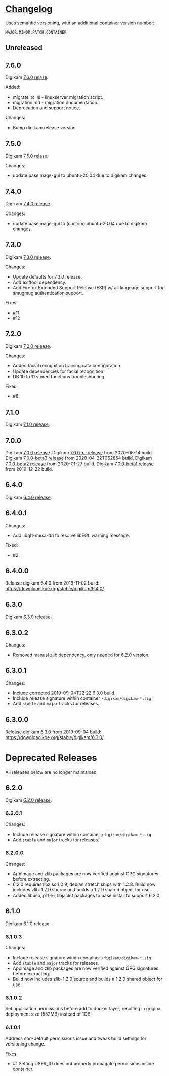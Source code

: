# [Changelog][3g]
Uses semantic versioning, with an additional container version number:

`MAJOR.MINOR.PATCH.CONTAINER`

## Unreleased

## 7.6.0
Digikam [7.6.0 relase][9f].

Added:
* migrate_to_ls - linuxserver migration script.
* migration.md - migration documentation.
* Deprecation and support notice.

Changes:
* Bump digikam release version.

## 7.5.0
Digikam [7.5.0 relase][9f].

Changes:
* update baseimage-gui to ubuntu-20.04 due to digikam changes.

## 7.4.0
Digikam [7.4.0 release][9f].

Changes:
* update baseimage-gui to (custom) ubuntu-20.04 due to digikam changes.

## 7.3.0
Digikam [7.3.0 release][9f].

Changes:
* Update defaults for 7.3.0 release.
* Add exiftool dependency.
* Add Firefox Extended Support Release (ESR) w/ all language support for smugmug
  authentication support.

Fixes:
* #11
* #12

## 7.2.0
Digikam [7.2.0 release][9f].

Changes:
* Added facial recognition training data configuration.
* Update dependencies for facial recognition.
* DB 10 to 11 stored functions troubleshooting.

Fixes:
* #8

## 7.1.0
Digikam [7.1.0 release][9f].

## 7.0.0
Digikam [7.0.0 release][9f].
Digikam [7.0.0-rc release][9f] from 2020-06-14 build.
Digikam [7.0.0-beta3 release][9f] from 2020-04-22T062854 build.
Digikam [7.0.0-beta2 release][9f] from 2020-01-27 build.
Digikam [7.0.0-beta1 release][9f] from 2019-12-22 build.

## 6.4.0
Digikam [6.4.0 release][7b].

## 6.4.0.1

Changes:
* Add libgl1-mesa-dri to resolve libEGL warning message.

Fixed:
* #2

## 6.4.0.0

Release digikam 6.4.0 from 2019-11-02 build:
https://download.kde.org/stable/digikam/6.4.0/.

## 6.3.0
Digikam [6.3.0 release][9d].

## 6.3.0.2

Changes:
* Removed manual zlib dependency, only needed for 6.2.0 version.

## 6.3.0.1

Changes:
* Include corrected 2019-09-04T22:22 6.3.0 build.
* Include release signature within container `/digikam/digikam-*.sig`
* Add `stable` and `major` tracks for releases.

## 6.3.0.0

Release digikam 6.3.0 from 2019-09-04 build:
https://download.kde.org/stable/digikam/6.3.0/.

# Deprecated Releases
All releases below are no longer maintained.

## 6.2.0
Digikam [6.2.0 release][8v].

### 6.2.0.1

Changes:
* Include release signature within container `/digikam/digikam-*.sig`
* Add `stable` and `major` tracks for releases.

### 6.2.0.0

Changes:
* AppImage and zlib packages are now verified against GPG signatures before
  extracting.
* 6.2.0 requires libz.so.1.2.9, debian stretch ships with 1.2.8. Build now
  includes zlib-1.2.9 source and builds a 1.2.9 shared object for use.
* Added libusb, p11-ki, libjack0 packages to base install to support 6.2.0.

## 6.1.0
Digikam 6.1.0 release.

### 6.1.0.3

Changes:
* Include release signature within container `/digikam/digikam-*.sig`
* Add `stable` and `major` tracks for releases.
* AppImage and zlib packages are now verified against GPG signatures before
  extracting.
* Build now includes zlib-1.2.9 source and builds a 1.2.9 shared object for use.

### 6.1.0.2
Set application permissions before add to docker layer; resulting in original
deployment size (552MB) instead of 1GB.

### 6.1.0.1
Address non-default permissions issue and tweak build settings for versioning
change.

Fixes:
* #1 Setting USER_ID does not properly propagate permissions inside container.

[9f]: https://www.digikam.org/documentation/releaseplan/
[7b]: https://cgit.kde.org/digikam.git/tree/project/NEWS.6.4.0
[9d]: https://cgit.kde.org/digikam.git/tree/project/NEWS.6.3.0
[8v]: https://cgit.kde.org/digikam.git/tree/project/NEWS.6.2.0
[3g]: https://keepachangelog.com/en/1.0.0/
[7g]: https://nvd.nist.gov/vuln/detail/CVE-2021-44228
